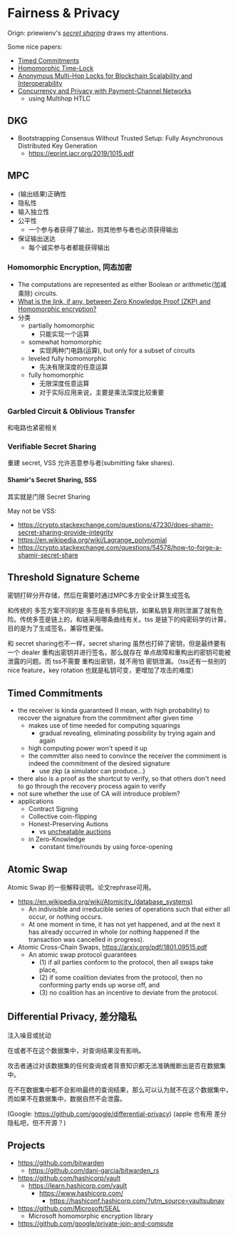 # Fairness & Privacy

Orign: priewienv's [_secret sharing_](https://blog.priewienv.me/post/randomness-blockchain-1/) draws my attentions.

Some nice papers:

+ [Timed Commitments](https://www.iacr.org/archive/crypto2000/18800237/18800237.pdf)
+ [Homomorphic Time-Lock](https://eprint.iacr.org/2019/635)
+ [Anonymous Multi-Hop Locks for Blockchain Scalability and Interoperability](https://www.ndss-symposium.org/wp-content/uploads/2019/02/ndss2019_09-4_Malavolta_paper.pdf)
+ [Concurrency and Privacy with Payment-Channel Networks](https://eprint.iacr.org/2017/820)
    * using Multihop HTLC

## DKG
+ Bootstrapping Consensus Without Trusted Setup: Fully Asynchronous Distributed Key Generation
    * https://eprint.iacr.org/2019/1015.pdf

## MPC
+ (输出结果)正确性
+ 隐私性
+ 输入独立性
+ 公平性
    * 一个参与者获得了输出，则其他参与者也必须获得输出
+ 保证输出送达
    * 每个诚实参与者都能获得输出

### Homomorphic Encryption, 同态加密
+ The computations are represented as either Boolean or arithmetic(加减乘除) circuits.
+ [What is the link, if any, between Zero Knowledge Proof (ZKP) and Homomorphic encryption?](https://crypto.stackexchange.com/questions/57747/what-is-the-link-if-any-between-zero-knowledge-proof-zkp-and-homomorphic-enc)
+ 分类
    * partially homomorphic
        - 只能实现一个运算
    * somewhat homomorphic
        - 实现两种门电路(运算), but only for a subset of circuits
    * leveled fully homomorphic
        - 先决有限深度的任意运算
    * fully homomorphic
        - 无限深度任意运算
        - 对于实际应用来说，主要是乘法深度比较重要

### Garbled Circuit & Oblivious Transfer
和电路也紧密相关

### Verifiable Secret Sharing
重建 secret, VSS 允许恶意参与者(submitting fake shares).

####  Shamir's Secret Sharing, SSS
其实就是门限 Secret Sharing

May not be VSS:

+ https://crypto.stackexchange.com/questions/47230/does-shamir-secret-sharing-provide-integrity
+ https://en.wikipedia.org/wiki/Lagrange_polynomial
+ https://crypto.stackexchange.com/questions/54578/how-to-forge-a-shamir-secret-share


## Threshold Signature Scheme
密钥打碎分开存储，然后在需要时通过MPC多方安全计算生成签名

和传统的 多签方案不同的是 多签是有多把私钥，如果私钥复用则泄漏了就有危险。传统多签是链上的，和链采用哪条曲线有关。tss 是链下的纯密码学的计算，目的是为了生成签名，兼容性更强。

和 secret sharing也不一样，secret sharing 虽然也打碎了密钥，但是最终要有一个 dealer 重构出密钥并进行签名，那么就存在 单点故障和重构出的密钥可能被泄露的问题。而 tss不需要 重构出密钥，就不用怕 密钥泄漏。（tss还有一些别的nice feature，key rotation 也就是私钥可变，更增加了攻击的难度）

## Timed Commitments
+ the receiver is kinda guaranteed (I mean, with high probability) to recover the signature from the commitment after given time
    + makes use of time needed for computing squarings
        + gradual revealing, eliminating possibility by trying again and again 
    + high computing power won't speed it up
    + the committer also need to convince the receiver the commiment is indeed the commitment of the desired signature
        + use zkp (a simulator can produce...)
+ there also is a proof as the shortcut to verify, so that others don't need to go through the recovery process again to verify
+ not sure whether the use of CA will introduce problem?
+ applications
    * Contract Signing
    * Collective coin-flipping
    * Honest-Preserving Autions
        - vs [uncheatable auctions](http://citeseerx.ist.psu.edu/viewdoc/download?doi=10.1.1.24.6692&rep=rep1&type=pdf)
    * in Zero-Knowledge
        - constant time/rounds by using force-opening


## Atomic Swap

Atomic Swap 的一些解释说明。论文rephrase可用。

+ https://en.wikipedia.org/wiki/Atomicity_(database_systems)
    * An indivisible and irreducible series of operations such that either all occur, or nothing occurs.
    * At one moment in time, it has not yet happened, and at the next it has already occurred in whole (or nothing happened if the transaction was cancelled in progress).
+ Atomic Cross-Chain Swaps, https://arxiv.org/pdf/1801.09515.pdf
    * An atomic swap protocol guarantees
        - (1) if all parties conform to the protocol, then all swaps take place,
        - (2) if some coalition deviates from the protocol, then no conforming party ends up worse off, and
        - (3) no coalition has an incentive to deviate from the protocol.

## Differential Privacy, 差分隐私

注入噪音或扰动

在或者不在这个数据集中，对查询结果没有影响。

攻击者通过对该数据集的任何查询或者背景知识都无法准确推断出是否在数据集中。

在不在数据集中都不会影响最终的查询结果，那么可以认为就不在这个数据集中，而如果不在数据集中，数据自然不会泄露。

(Google: https://github.com/google/differential-privacy)
(apple 也有用 差分隐私吧，但不开源？)


## Projects
+ https://github.com/bitwarden
    * https://github.com/dani-garcia/bitwarden_rs
+ https://github.com/hashicorp/vault
    * https://learn.hashicorp.com/vault
        - https://www.hashicorp.com/
            + https://hashiconf.hashicorp.com/?utm_source=vaultsubnav
+ https://github.com/Microsoft/SEAL
    * Microsoft homomorphic encryption library
+ https://github.com/google/private-join-and-compute

<!-- 

## fk so many papers
+ https://guutboy.github.io

 -->